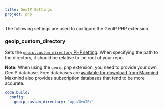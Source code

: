 ```yaml
---
title: GeoIP Settings
project: php
---
```


The following settings are used to configure the GeoIP PHP extension.

### geoip\_custom\_directory
Sets the [`geoip.custom_directory` PHP setting](http://php.net/manual/en/geoip.configuration.php). When specifying the path to the directory, it should be relative to the root of your repo.

**Note:** When using the `geoip` php extension, you need to provide your own GeoIP database. Free databases are [available for download from Maxmind](http://dev.maxmind.com/geoip/legacy/geolite/#Downloads). Maxmind also provides subscription databases that tend to be more accurate.

```yaml
code.build:
  config:
    geoip_custom_directory: 'app/GeoIP/'
```

